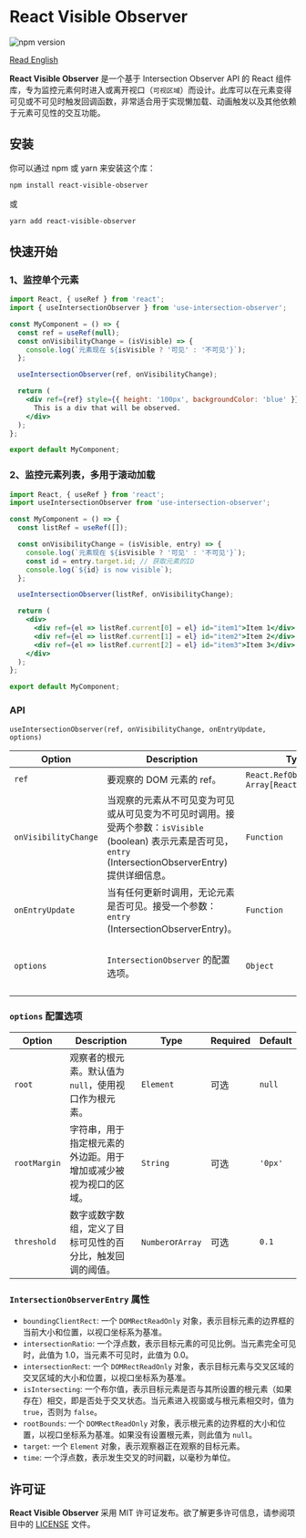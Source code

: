# React Visible Observer

![npm version](https://img.shields.io/npm/v/react-visible-observer)


[Read English](https://github.com/SailingCoder/react-visible-observer/blob/main/README.md)

**React Visible Observer** 是一个基于 Intersection Observer API 的 React 组件库，专为监控元素何时进入或离开视口（`可视区域`）而设计。此库可以在元素变得可见或不可见时触发回调函数，非常适合用于实现懒加载、动画触发以及其他依赖于元素可见性的交互功能。

## 安装

你可以通过 npm 或 yarn 来安装这个库：

```bash
npm install react-visible-observer
```

或

```bash
yarn add react-visible-observer
```

## 快速开始

### 1、监控单个元素

```jsx
import React, { useRef } from 'react';
import { useIntersectionObserver } from 'use-intersection-observer';

const MyComponent = () => {
  const ref = useRef(null);
  const onVisibilityChange = (isVisible) => {
    console.log(`元素现在 ${isVisible ? '可见' : '不可见'}`);
  };

  useIntersectionObserver(ref, onVisibilityChange);

  return (
    <div ref={ref} style={{ height: '100px', backgroundColor: 'blue' }}>
      This is a div that will be observed.
    </div>
  );
};

export default MyComponent;
```

### 2、监控元素列表，多用于滚动加载

```jsx
import React, { useRef } from 'react';
import useIntersectionObserver from 'use-intersection-observer';

const MyComponent = () => {
  const listRef = useRef([]);

  const onVisibilityChange = (isVisible, entry) => {
    console.log(`元素现在 ${isVisible ? '可见' : '不可见'}`);
    const id = entry.target.id; // 获取元素的ID
    console.log(`${id} is now visible`);
  };

  useIntersectionObserver(listRef, onVisibilityChange);

  return (
    <div>
      <div ref={el => listRef.current[0] = el} id="item1">Item 1</div>
      <div ref={el => listRef.current[1] = el} id="item2">Item 2</div>
      <div ref={el => listRef.current[2] = el} id="item3">Item 3</div>
    </div>
  );
};

export default MyComponent;
```

### API

 `useIntersectionObserver(ref, onVisibilityChange, onEntryUpdate, options)`

| **Option**           | **Description**                                                                                              | **Type**          | **Required** | **Default**                                         |
| -------------------- | ----------------------------- | ----------------- | ------------ | --------------------------------------------------- |
| `ref`                | 要观察的 DOM 元素的 ref。                                                                                            | `React.RefObject` or `Array[React.RefObject]` | **必填**       | 无                                                   |
| `onVisibilityChange` | 当观察的元素从不可见变为可见或从可见变为不可见时调用。接受两个参数：`isVisible` (boolean) 表示元素是否可见，`entry` (IntersectionObserverEntry) 提供详细信息。 | `Function`        | **必填**          | `undefined`                                         |
| `onEntryUpdate`      | 当有任何更新时调用，无论元素是否可见。接受一个参数：`entry` (IntersectionObserverEntry)。                                               | `Function`        | 可选           | `undefined`                                         |
| `options`            | `IntersectionObserver` 的配置选项。                                                                                | `Object`          | 可选           | `{ root: null, rootMargin: '0px', threshold: 0.1 }` |

### `options` 配置选项

| **Option**   | **Description**                  | **Type**            | **Required** | **Default** |
| ------------ | -------------------------------- | ------------------- | ------------ | ----------- |
| `root`       | 观察者的根元素。默认值为 `null`，使用视口作为根元素。   | `Element`           | 可选           | `null`      |
| `rootMargin` | 字符串，用于指定根元素的外边距。用于增加或减少被视为视口的区域。 | `String`            | 可选           | `'0px'`     |
| `threshold`  | 数字或数字数组，定义了目标可见性的百分比，触发回调的阈值。    | `Number`or`Array` | 可选           | `0.1`       |

### `IntersectionObserverEntry` 属性

- `boundingClientRect`: 一个 `DOMRectReadOnly` 对象，表示目标元素的边界框的当前大小和位置，以视口坐标系为基准。 
- `intersectionRatio`: 一个浮点数，表示目标元素的可见比例。当元素完全可见时，此值为 1.0，当元素不可见时，此值为 0.0。 
- `intersectionRect`: 一个 `DOMRectReadOnly` 对象，表示目标元素与交叉区域的交叉区域的大小和位置，以视口坐标系为基准。 
- `isIntersecting`: 一个布尔值，表示目标元素是否与其所设置的根元素（如果存在）相交，即是否处于交叉状态。当元素进入视窗或与根元素相交时，值为 `true`，否则为 `false`。 
- `rootBounds`: 一个 `DOMRectReadOnly` 对象，表示根元素的边界框的大小和位置，以视口坐标系为基准。如果没有设置根元素，则此值为 `null`。 
- `target`: 一个 `Element` 对象，表示观察器正在观察的目标元素。 
- `time`: 一个浮点数，表示发生交叉的时间戳，以毫秒为单位。


## 许可证

**React Visible Observer** 采用 MIT 许可证发布。欲了解更多许可信息，请参阅项目中的 [LICENSE](https://github.com/SailingCoder/react-visible-observer/blob/main/LICENSE) 文件。